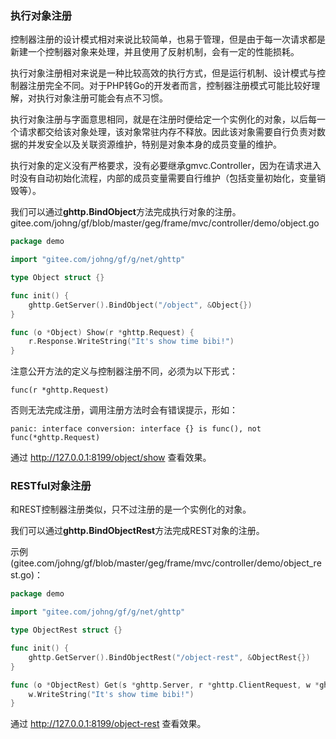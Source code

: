 ### 执行对象注册
控制器注册的设计模式相对来说比较简单，也易于管理，但是由于每一次请求都是新建一个控制器对象来处理，并且使用了反射机制，会有一定的性能损耗。

执行对象注册相对来说是一种比较高效的执行方式，但是运行机制、设计模式与控制器注册完全不同。对于PHP转Go的开发者而言，控制器注册模式可能比较好理解，对执行对象注册可能会有点不习惯。

执行对象注册与字面意思相同，就是在注册时便给定一个实例化的对象，以后每一个请求都交给该对象处理，该对象常驻内存不释放。因此该对象需要自行负责对数据的并发安全以及关联资源维护，特别是对象本身的成员变量的维护。

执行对象的定义没有严格要求，没有必要继承gmvc.Controller，因为在请求进入时没有自动初始化流程，内部的成员变量需要自行维护（包括变量初始化，变量销毁等）。

我们可以通过**ghttp.BindObject**方法完成执行对象的注册。
gitee.com/johng/gf/blob/master/geg/frame/mvc/controller/demo/object.go
```go
package demo

import "gitee.com/johng/gf/g/net/ghttp"

type Object struct {}

func init() {
    ghttp.GetServer().BindObject("/object", &Object{})
}

func (o *Object) Show(r *ghttp.Request) {
    r.Response.WriteString("It's show time bibi!")
}
```

注意公开方法的定义与控制器注册不同，必须为以下形式：

	func(r *ghttp.Request) 

否则无法完成注册，调用注册方法时会有错误提示，形如：

	panic: interface conversion: interface {} is func(), not func(*ghttp.Request)
    
通过 http://127.0.0.1:8199/object/show 查看效果。


### RESTful对象注册

和REST控制器注册类似，只不过注册的是一个实例化的对象。

我们可以通过**ghttp.BindObjectRest**方法完成REST对象的注册。

示例(gitee.com/johng/gf/blob/master/geg/frame/mvc/controller/demo/object_rest.go)：

```go
package demo

import "gitee.com/johng/gf/g/net/ghttp"

type ObjectRest struct {}

func init() {
    ghttp.GetServer().BindObjectRest("/object-rest", &ObjectRest{})
}

func (o *ObjectRest) Get(s *ghttp.Server, r *ghttp.ClientRequest, w *ghttp.ServerResponse) {
    w.WriteString("It's show time bibi!")
}
```

通过 http://127.0.0.1:8199/object-rest 查看效果。